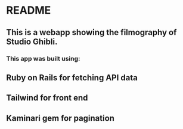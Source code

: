 # README

## This is a webapp showing the filmography of Studio Ghibli.

### This app was built using:

## Ruby on Rails for fetching API data

## Tailwind for front end

## Kaminari gem for pagination
